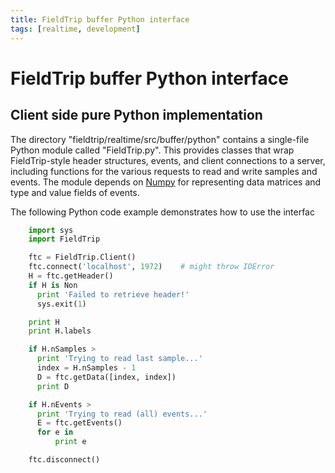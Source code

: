 ```yaml
---
title: FieldTrip buffer Python interface
tags: [realtime, development]
---
```


# FieldTrip buffer Python interface

## Client side pure Python implementation

The directory "fieldtrip/realtime/src/buffer/python" contains a single-file Python module called "FieldTrip.py". This provides classes that wrap FieldTrip-style header structures, events, and client connections to a server, including functions for the various requests to read and write samples and events. The module depends on [Numpy](http://numpy.scipy.org) for representing data matrices and type and value fields of events.

The following Python code example demonstrates how to use the interfac

```python
    import sys
    import FieldTrip

    ftc = FieldTrip.Client()
    ftc.connect('localhost', 1972)    # might throw IOError
    H = ftc.getHeader()
    if H is Non
      print 'Failed to retrieve header!'
      sys.exit(1)

    print H
    print H.labels

    if H.nSamples >
      print 'Trying to read last sample...'
      index = H.nSamples - 1
      D = ftc.getData([index, index])
      print D

    if H.nEvents >
      print 'Trying to read (all) events...'
      E = ftc.getEvents()
      for e in
          print e

    ftc.disconnect()
```
